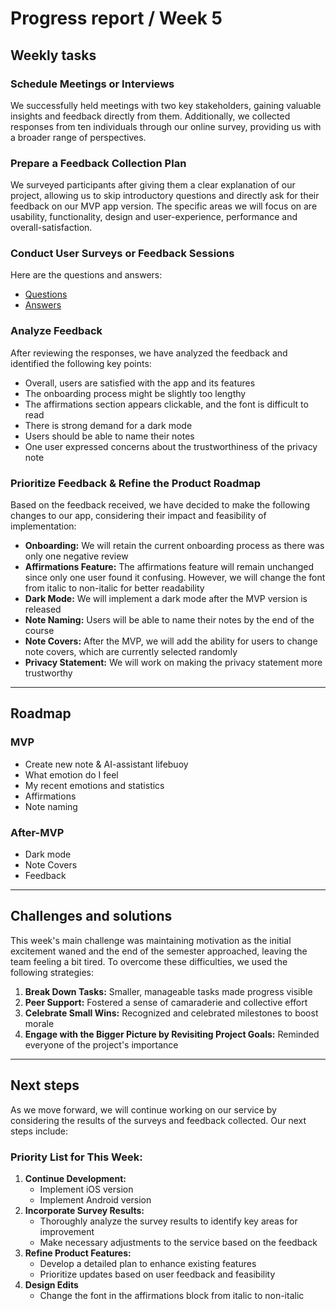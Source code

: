 # Progress report / Week 5

## Weekly tasks

### Schedule Meetings or Interviews

We successfully held meetings with two key stakeholders, gaining valuable insights and feedback directly from them. Additionally, we collected responses from ten individuals through our online survey, providing us with a broader range of perspectives.

### Prepare a Feedback Collection Plan

We surveyed participants after giving them a clear explanation of our project, allowing us to skip introductory questions and directly ask for their feedback on our MVP app version. The specific areas we will focus on are usability, functionality, design and user-experience, performance and overall-satisfaction.

### Conduct User Surveys or Feedback Sessions

Here are the questions and answers:

- [Questions](https://docs.google.com/document/d/18Yn5hnz1OAXQ1MLuwAGfhy4lwsSQsXL2ZiKB-rIHWQ4/edit?usp=sharing)
- [Answers](https://docs.google.com/document/d/1LKTFjelrFw0jccaJmqes_2FqONyvF3tUBnH17DMlECM/edit?usp=sharing)

### Analyze Feedback

After reviewing the responses, we have analyzed the feedback and identified the following key points:

- Overall, users are satisfied with the app and its features
- The onboarding process might be slightly too lengthy
- The affirmations section appears clickable, and the font is difficult to read
- There is strong demand for a dark mode
- Users should be able to name their notes
- One user expressed concerns about the trustworthiness of the privacy note

### Prioritize Feedback & Refine the Product Roadmap

Based on the feedback received, we have decided to make the following changes to our app, considering their impact and feasibility of implementation:

- **Onboarding:** We will retain the current onboarding process as there was only one negative review
- **Affirmations Feature:** The affirmations feature will remain unchanged since only one user found it confusing. However, we will change the font from italic to non-italic for better readability
- **Dark Mode:** We will implement a dark mode after the MVP version is released
- **Note Naming:** Users will be able to name their notes by the end of the course
- **Note Covers:** After the MVP, we will add the ability for users to change note covers, which are currently selected randomly
- **Privacy Statement:** We will work on making the privacy statement more trustworthy

---

## Roadmap

### MVP

- Create new note & AI-assistant lifebuoy
- What emotion do I feel
- My recent emotions and statistics
- Affirmations
- Note naming

### After-MVP

- Dark mode
- Note Covers
- Feedback

---

## Challenges and solutions

This week's main challenge was maintaining motivation as the initial excitement waned and the end of the semester approached, leaving the team feeling a bit tired. To overcome these difficulties, we used the following strategies:

1. **Break Down Tasks:** Smaller, manageable tasks made progress visible
2. **Peer Support:** Fostered a sense of camaraderie and collective effort
3. **Celebrate Small Wins:** Recognized and celebrated milestones to boost morale
4. **Engage with the Bigger Picture by Revisiting Project Goals:** Reminded everyone of the project's importance

---

## Next steps

As we move forward, we will continue working on our service by considering the results of the surveys and feedback collected. Our next steps include:

### Priority List for This Week:

1. **Continue Development:**
    - Implement iOS version
    - Implement Android version
2. **Incorporate Survey Results:**
    - Thoroughly analyze the survey results to identify key areas for improvement
    - Make necessary adjustments to the service based on the feedback
3. **Refine Product Features:**
    - Develop a detailed plan to enhance existing features
    - Prioritize updates based on user feedback and feasibility
4. **Design Edits**
    - Change the font in the affirmations block from italic to non-italic